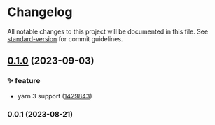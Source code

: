 # Changelog

All notable changes to this project will be documented in this file. See [standard-version](https://github.com/conventional-changelog/standard-version) for commit guidelines.

## [0.1.0](https://github.com/xotoscipt/xotoscript-action-release/compare/v0.0.1...v0.1.0) (2023-09-03)


### ✨ feature

* yarn 3 support ([1429843](https://github.com/xotoscipt/xotoscript-action-release/commits1429843950058e3e141d06f53fa4ad9910dafcfc))

### 0.0.1 (2023-08-21)
